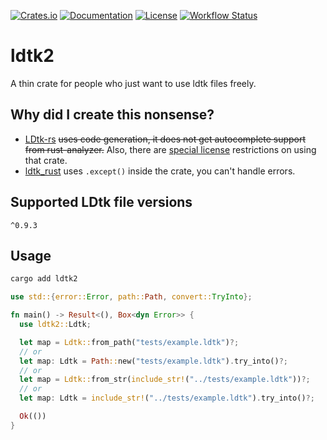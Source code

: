 [![Crates.io](https://img.shields.io/crates/v/ldtk2.svg)](https://crates.io/crates/ldtk2)
[![Documentation](https://docs.rs/ldtk2/badge.svg)](https://docs.rs/ldtk2)
[![License](https://img.shields.io/crates/l/ldtk2.svg)](LICENSE)
[![Workflow Status](https://github.com/sumibi-yakitori/ldtk2-rs/workflows/Rust/badge.svg)](https://github.com/sumibi-yakitori/ldtk2-rs/actions?query=workflow%3A%22Rust%22)

# ldtk2

A thin crate for people who just want to use ldtk files freely.


## Why did I create this nonsense?

- [LDtk-rs](https://github.com/katharostech/LDtk-rs) <strike>uses code generation, it does not get autocomplete support from rust-analyzer.</strike> Also, there are [special license](https://github.com/katharostech/katharos-license) restrictions on using that crate.
- [ldtk_rust](https://github.com/estivate/ldtk_rust) uses `.except()` inside the crate, you can't handle errors.


## Supported LDtk file versions

`^0.9.3`


## Usage

```sh
cargo add ldtk2
```

```rust
use std::{error::Error, path::Path, convert::TryInto};

fn main() -> Result<(), Box<dyn Error>> {
  use ldtk2::Ldtk;

  let map = Ldtk::from_path("tests/example.ldtk")?;
  // or
  let map: Ldtk = Path::new("tests/example.ldtk").try_into()?;
  // or
  let map = Ldtk::from_str(include_str!("../tests/example.ldtk"))?;
  // or
  let map: Ldtk = include_str!("../tests/example.ldtk").try_into()?;

  Ok(())
}
```
